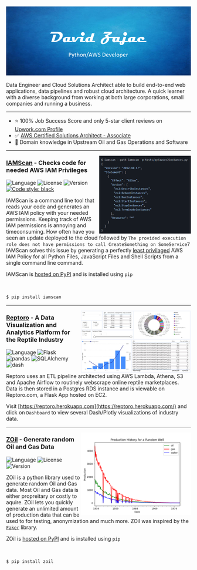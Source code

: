 <p align="center">
  <img width="auto" src="github-header.PNG" alt="Header">
</p>


Data Engineer and Cloud Solutions Architect able to build end-to-end web applications, data pipelines and robust cloud architecture. A quick learner with a diverse background from working at both large corporations, small companies and running a business.

---

 - ⭐ 100% Job Success Score and only 5-star client reviews on [Upwork.com Profile](https://www.upwork.com/freelancers/~01c133ff8ee4686b95)
 - ✅ [AWS Certified Solutions Architect -  Associate](awssa.pdf)
 - 👷 Domain knowledge in Upstream Oil and Gas Operations and Software

---

<p>
  <a href="https://github.com/davidzajac1/iamscan"><img width="250" align='right' src="iamscan_snapshot.PNG"></a>
</p>


### [IAMScan](https://github.com/davidzajac1/iamscan) - Checks code for needed AWS IAM Privileges
![Language](https://img.shields.io/badge/Language-Python-informational?style=flat)
![License](https://img.shields.io/badge/License-MIT-informational?style=flat)
![Version](https://img.shields.io/badge/Version-0.0.1-informational?style=flat)
[![Code style: black](https://img.shields.io/badge/code%20style-black-000000.svg)](https://github.com/psf/black)

IAMScan is a command line tool that reads your code and generates an AWS IAM policy with your needed permissions. Keeping track of AWS IAM permissions is annoying and timeconsuming. How often have you seen an update deployed to the cloud followed by `The provided execution role does not have permissions to call CreateSomething on SomeService`? IAMScan solves this issue by generating a perfectly [least privilaged](https://docs.aws.amazon.com/IAM/latest/UserGuide/best-practices.html#grant-least-privilege) AWS IAM Policy for all Python Files, JavaScript Files and Shell Scripts from a single command line command.

IAMScan is [hosted on PyPI](https://pypi.org/project/iamscan/) and is installed using `pip`

<br />

```bash
$ pip install iamscan
```

---

<p>
  <a href="https://github.com/davidzajac1/Reptoro"><img width="300" align='right' src="reptoro-dashboard.JPG"></a>
</p>


### [Reptoro](https://github.com/davidzajac1/Reptoro) - A Data Visualization and Analytics Platform for the Reptile Industry
![Language](https://img.shields.io/badge/Language-Python-success?style=flat)
![Flask](https://img.shields.io/badge/Flask-v2.0.1-informational?style=flat)
![pandas](https://img.shields.io/badge/pandas-v1.3.3-informational?style=flat)
![SQLAlchemy](https://img.shields.io/badge/SQLAlchemy-v1.4.23-informational?style=flat)
![dash](https://img.shields.io/badge/dash-v2.0.0-informational?style=flat)

Reptoro uses an ETL pipeline architected using AWS Lambda, Athena, S3 and Apache Airflow to routinely webscrape online reptile marketplaces. Data is then stored in a Postgres RDS instance and is viewable on Reptoro.com, a Flask App hosted on EC2.

Visit [https://reptoro.herokuapp.com](https://reptoro.herokuapp.com/) and click on `Dashboard` to view several Dash/Plotly visualizations of industry data.

---

<p>
  <a href="https://github.com/davidzajac1/zoil"><img width="300" align='right' src="example_well.png"></a>
</p>


### [ZOil](https://github.com/davidzajac1/zoil) - Generate random Oil and Gas Data
![Language](https://img.shields.io/badge/Language-Python-success?style=flat)
![License](https://img.shields.io/badge/License-MIT-informational?style=flat)
![Version](https://img.shields.io/badge/Version-0.0.4-informational?style=flat)

ZOil is a python library used to generate random Oil and Gas data. Most Oil and Gas data is either propreitary or costly to aquire. ZOil lets you quickly generate an unlimited amount of production data that can be used to for testing, anonymization and much more. ZOil was inspired by the [`Faker`](https://github.com/joke2k/faker) library. 

ZOil is [hosted on PyPI](https://pypi.org/project/zoil/) and is installed using `pip`

<br />

```bash
$ pip install zoil
```
